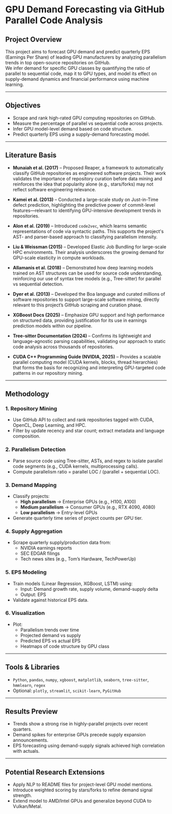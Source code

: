 # GPU Demand Forecasting via GitHub Parallel Code Analysis

## Project Overview

This project aims to forecast GPU demand and predict quarterly EPS (Earnings Per Share) of leading GPU manufacturers by analyzing parallelism trends in top open-source repositories on GitHub.  
We infer demand for specific GPU classes by quantifying the ratio of parallel to sequential code, map it to GPU types, and model its effect on supply-demand dynamics and financial performance using machine learning.

---

## Objectives

- Scrape and rank high-rated GPU computing repositories on GitHub.
- Measure the percentage of parallel vs sequential code across projects.
- Infer GPU model-level demand based on code structure.
- Predict quarterly EPS using a supply-demand forecasting model.

---

## Literature Basis

- **Munaiah et al. (2017)** – Proposed Reaper, a framework to automatically classify GitHub repositories as engineered software projects. Their work validates the importance of repository curation before data mining and reinforces the idea that popularity alone (e.g., stars/forks) may not reflect software engineering relevance.

- **Kamei et al. (2013)** – Conducted a large-scale study on Just-in-Time defect prediction, highlighting the predictive power of commit-level features—relevant to identifying GPU-intensive development trends in repositories.

- **Alon et al. (2019)** – Introduced `code2vec`, which learns semantic representations of code via syntactic paths. This supports the project's AST- and parser-based approach to classifying parallelism intensity.

- **Liu & Weissman (2015)** – Developed Elastic Job Bundling for large-scale HPC environments. Their analysis underscores the growing demand for GPU-scale elasticity in compute workloads.

- **Allamanis et al. (2018)** – Demonstrated how deep learning models trained on AST structures can be used for source code understanding, reinforcing our use of syntax tree models (e.g., Tree-sitter) for parallel vs sequential detection.

- **Dyer et al. (2013)** – Developed the Boa language and curated millions of software repositories to support large-scale software mining, directly relevant to this project’s GitHub scraping and curation phase.

- **XGBoost Docs (2025)** – Emphasize GPU support and high performance on structured data, providing justification for its use in earnings prediction models within our pipeline.

- **Tree-sitter Documentation (2024)** – Confirms its lightweight and language-agnostic parsing capabilities, validating our approach to static code analysis across thousands of repositories.
- **CUDA C++ Programming Guide (NVIDIA, 2025)** – Provides a scalable parallel computing model (CUDA kernels, blocks, thread hierarchies) that forms the basis for recognizing and interpreting GPU-targeted code patterns in our repository mining.

---

## Methodology

### 1. Repository Mining
- Use GitHub API to collect and rank repositories tagged with CUDA, OpenCL, Deep Learning, and HPC.
- Filter by update recency and star count; extract metadata and language composition.

### 2. Parallelism Detection
- Parse source code using Tree-sitter, ASTs, and regex to isolate parallel code segments (e.g., CUDA kernels, multiprocessing calls).
- Compute parallelism ratio = parallel LOC / (parallel + sequential LOC).

### 3. Demand Mapping
- Classify projects:
  - **High parallelism** → Enterprise GPUs (e.g., H100, A100)
  - **Medium parallelism** → Consumer GPUs (e.g., RTX 4090, 4080)
  - **Low parallelism** → Entry-level GPUs
- Generate quarterly time series of project counts per GPU tier.

### 4. Supply Aggregation
- Scrape quarterly supply/production data from:
  - NVIDIA earnings reports
  - SEC EDGAR filings
  - Tech news sites (e.g., Tom’s Hardware, TechPowerUp)

### 5. EPS Modeling
- Train models (Linear Regression, XGBoost, LSTM) using:
  - Input: Demand growth rate, supply volume, demand-supply delta
  - Output: EPS
- Validate against historical EPS data.

### 6. Visualization
- Plot:
  - Parallelism trends over time
  - Projected demand vs supply
  - Predicted EPS vs actual EPS
  - Heatmaps of code structure by GPU class

---

## Tools & Libraries

- `Python`, `pandas`, `numpy`, `xgboost`, `matplotlib`, `seaborn`, `tree-sitter`, `hmmlearn`, `regex`
- Optional: `plotly`, `streamlit`, `scikit-learn`, `PyGitHub`

---

## Results Preview

- Trends show a strong rise in highly-parallel projects over recent quarters.
- Demand spikes for enterprise GPUs precede supply expansion announcements.
- EPS forecasting using demand-supply signals achieved high correlation with actuals.

---

## Potential Research Extensions

- Apply NLP to README files for project-level GPU model mentions.
- Introduce weighted scoring by stars/forks to refine demand signal strength.
- Extend model to AMD/Intel GPUs and generalize beyond CUDA to Vulkan/Metal.
